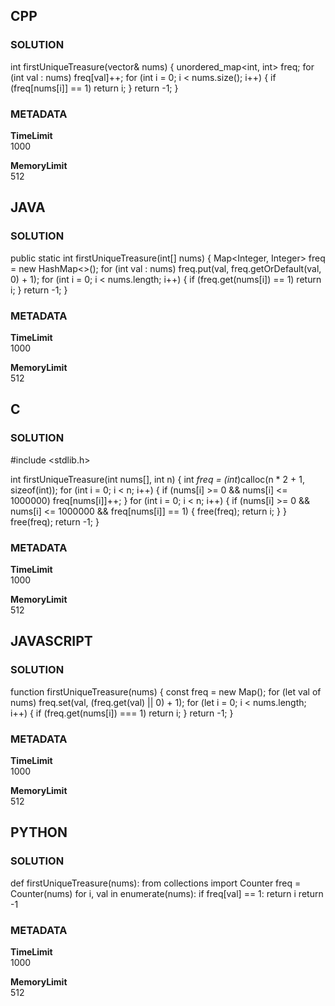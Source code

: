 ## CPP

### SOLUTION

int firstUniqueTreasure(vector<int>& nums) {
    unordered_map<int, int> freq;
    for (int val : nums) freq[val]++;
    for (int i = 0; i < nums.size(); i++) {
        if (freq[nums[i]] == 1) return i;
    }
    return -1;
}

### METADATA

**TimeLimit**  
1000  

**MemoryLimit**  
512  


## JAVA

### SOLUTION

public static int firstUniqueTreasure(int[] nums) {
    Map<Integer, Integer> freq = new HashMap<>();
    for (int val : nums) freq.put(val, freq.getOrDefault(val, 0) + 1);
    for (int i = 0; i < nums.length; i++) {
        if (freq.get(nums[i]) == 1) return i;
    }
    return -1;
}

### METADATA

**TimeLimit**  
1000  

**MemoryLimit**  
512  


## C

### SOLUTION

#include <stdlib.h>

int firstUniqueTreasure(int nums[], int n) {
    int *freq = (int*)calloc(n * 2 + 1, sizeof(int));
    for (int i = 0; i < n; i++) {
        if (nums[i] >= 0 && nums[i] <= 1000000) freq[nums[i]]++;
    }
    for (int i = 0; i < n; i++) {
        if (nums[i] >= 0 && nums[i] <= 1000000 && freq[nums[i]] == 1) {
            free(freq);
            return i;
        }
    }
    free(freq);
    return -1;
}

### METADATA

**TimeLimit**  
1000  

**MemoryLimit**  
512  


## JAVASCRIPT

### SOLUTION

function firstUniqueTreasure(nums) {
    const freq = new Map();
    for (let val of nums) freq.set(val, (freq.get(val) || 0) + 1);
    for (let i = 0; i < nums.length; i++) {
        if (freq.get(nums[i]) === 1) return i;
    }
    return -1;
}

### METADATA

**TimeLimit**  
1000  

**MemoryLimit**  
512  


## PYTHON

### SOLUTION

def firstUniqueTreasure(nums):
    from collections import Counter
    freq = Counter(nums)
    for i, val in enumerate(nums):
        if freq[val] == 1:
            return i
    return -1

### METADATA

**TimeLimit**  
1000  

**MemoryLimit**  
512  
